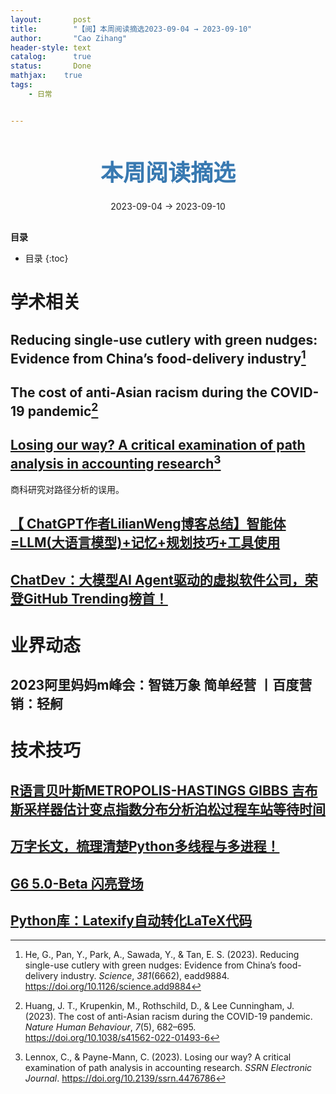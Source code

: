 ```yaml
---
layout:       post
title:        "【阅】本周阅读摘选2023-09-04 → 2023-09-10"
author:       "Cao Zihang"
header-style: text
catalog:      true
status:		  Done
mathjax: 	true
tags:
    - 日常


---
```


<center style="margin-bottom: 20px; margin-top: 50px"><font color="#3879B1" style="line-height: 1.4;font-weight: 700;font-size: 36px;box-sizing: border-box; ">本周阅读摘选</font></center>

<center style=" margin-bottom: 30px;">2023-09-04 → 2023-09-10</center>

<font style="font-weight: bold;">目录</font>

* 目录
{:toc}

# 学术相关

## Reducing single-use cutlery with green nudges: Evidence from China’s food-delivery industry[^1]



## The cost of anti-Asian racism during the COVID-19 pandemic[^2]



## [Losing our way? A critical examination of path analysis in accounting research](https://mp.weixin.qq.com/s/xMkov70WfEj-0hKcQ71gPQ)[^3]

商科研究对路径分析的误用。



## [【 ChatGPT作者LilianWeng博客总结】智能体=LLM(大语言模型)+记忆+规划技巧+工具使用](https://mp.weixin.qq.com/s/ix1rL5z6aVJPXelIFmlkEA)



## [ChatDev：大模型AI Agent驱动的虚拟软件公司，荣登GitHub Trending榜首！](https://mp.weixin.qq.com/s/DquWJwEN7_g6lUJzK5srjw)



# 业界动态

## 2023阿里妈妈m峰会：智链万象 简单经营 丨百度营销：轻舸





# 技术技巧

## [R语言贝叶斯METROPOLIS-HASTINGS GIBBS 吉布斯采样器估计变点指数分布分析泊松过程车站等待时间](https://mp.weixin.qq.com/s/w5y6SPGm-is4Ek0ewr3AUA)



## [万字长文，梳理清楚Python多线程与多进程！](https://mp.weixin.qq.com/s/pFNClNHLvCUXFed7Lwmyhg)



## [G6 5.0-Beta 闪亮登场](https://mp.weixin.qq.com/s/mtvwNHsNj7idPAjwxZqGvA)



## [Python库：Latexify自动转化LaTeX代码](https://mp.weixin.qq.com/s/Iu_B_-tVV7upgNeHVg-yFw)





[^1]: He, G., Pan, Y., Park, A., Sawada, Y., & Tan, E. S. (2023). Reducing single-use cutlery with green nudges: Evidence from China’s food-delivery industry. *Science*, *381*(6662), eadd9884. https://doi.org/10.1126/science.add9884
[^2]: Huang, J. T., Krupenkin, M., Rothschild, D., & Lee Cunningham, J. (2023). The cost of anti-Asian racism during the COVID-19 pandemic. *Nature Human Behaviour*, *7*(5), 682–695. https://doi.org/10.1038/s41562-022-01493-6
[^3]:Lennox, C., & Payne-Mann, C. (2023). Losing our way? A critical examination of path analysis in accounting research. *SSRN Electronic Journal*. https://doi.org/10.2139/ssrn.4476786
